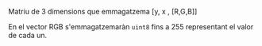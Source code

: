 Matriu de 3 dimensions que emmagatzema
[y, x , [R,G,B]] 

En el vector RGB s'emmagatzemaràn `uint8` fins a 255 representant el valor de cada un.